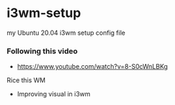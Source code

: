 # i3wm-setup

my Ubuntu 20.04 i3wm setup config file

### Following this video

- https://www.youtube.com/watch?v=8-S0cWnLBKg

Rice this WM

- Improving visual in i3wm
